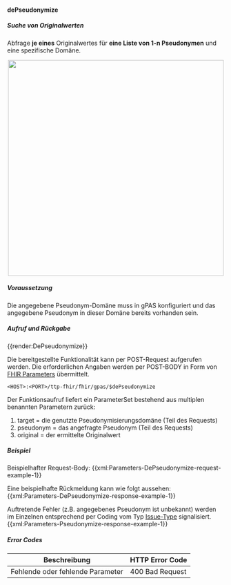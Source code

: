 #### dePseudonymize

##### **Suche von Originalwerten**
Abfrage **je eines** Originalwertes für **eine Liste von 1-n Pseudonymen** und eine spezifische Domäne.

<p align="center">
  <img width="500" src="https://www.ths-greifswald.de/wp-content/uploads/2020/11/depseudonymize.png">
</p>

##### **Voraussetzung**
Die angegebene Pseudonym-Domäne muss in gPAS konfiguriert und das angegebene Pseudonym in dieser Domäne bereits vorhanden sein.


##### **Aufruf und Rückgabe**
{{render:DePseudonymize}}

Die bereitgestellte Funktionalität kann per POST-Request aufgerufen werden. Die erforderlichen Angaben werden per POST-BODY in Form von [FHIR Parameters](https://www.hl7.org/fhir/parameters.html) übermittelt.

`<HOST>:<PORT>/ttp-fhir/fhir/gpas/$dePseudonymize`

Der Funktionsaufruf liefert ein ParameterSet bestehend aus multiplen benannten Parametern zurück:
1. target = die genutzte Pseudonymisierungsdomäne (Teil des Requests)
2. pseudonym = das angefragte Pseudonym (Teil des Requests)
3. original = der ermittelte Originalwert

##### **Beispiel**
Beispielhafter Request-Body:
{{xml:Parameters-DePseudonymize-request-example-1}}

Eine beispielhafte Rückmeldung kann wie folgt aussehen:
{{xml:Parameters-DePseudonymize-response-example-1}}

Auftretende Fehler (z.B. angegebenes Pseudonym ist unbekannt) werden im Einzelnen entsprechend per Coding vom Typ [Issue-Type](http://hl7.org/fhir/issue-type) signalisiert.
{{xml:Parameters-Pseudonymize-response-example-1}}

##### **Error Codes**

| Beschreibung|HTTP Error Code|
--- | ---
|Fehlende oder fehlende Parameter|400 Bad Request|
